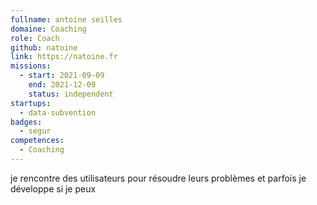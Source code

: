 ```yaml
---
fullname: antoine seilles
domaine: Coaching
role: Coach
github: natoine
link: https://natoine.fr
missions:
  - start: 2021-09-09
    end: 2021-12-09
    status: independent
startups:
  - data-subvention
badges:
  - segur
competences:
  - Coaching
---
```

je rencontre des utilisateurs pour résoudre leurs problèmes et parfois je développe si je peux